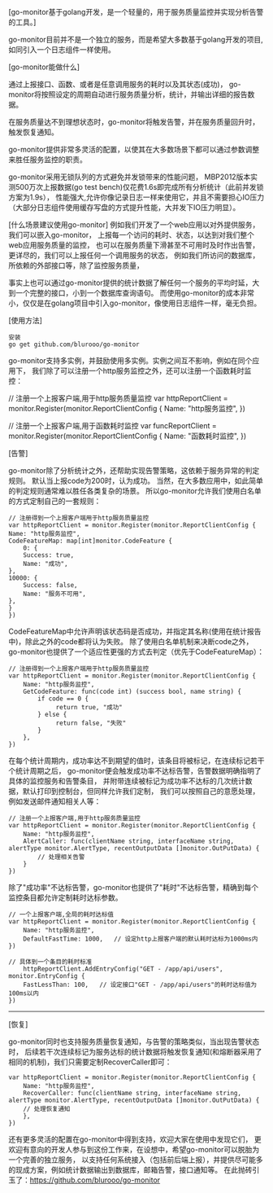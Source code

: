 [go-monitor基于golang开发，是一个轻量的，用于服务质量监控并实现分析告警的工具。]

go-monitor目前并不是一个独立的服务，而是希望大多数基于golang开发的项目,如同引入一个日志组件一样使用。

[go-monitor能做什么]

通过上报接口、函数、或者是任意调用服务的耗时以及其状态(成功)，
go-monitor将按照设定的周期自动进行服务质量分析，统计，并输出详细的报告数据。

在服务质量达不到理想状态时，go-monitor将触发告警，并在服务质量回升时，触发恢复通知。

go-monitor提供非常多灵活的配置，以使其在大多数场景下都可以通过参数调整来胜任服务监控的职责。

go-monitor采用无锁队列的方式避免并发锁带来的性能问题，
MBP2012版本实测500万次上报数据(go test bench)仅花费1.6s即完成所有分析统计（此前并发锁方案为1.9s），
性能强大,允许你像记录日志一样来使用它，并且不需要担心IO压力
（大部分日志组件使用缓存写盘的方式提升性能，大并发下IO压力明显）。

[什么场景建议使用go-monitor]
例如我们开发了一个web应用以对外提供服务，我们可以嵌入go-monitor，
上报每一个访问的耗时、状态，以达到对我们整个web应用服务质量的监控，
也可以在服务质量下滑甚至不可用时及时作出告警，更详尽的，我们可以上报任何一个调用服务的状态，
例如我们所访问的数据库，所依赖的外部接口等，除了监控服务质量，

事实上也可以通过go-monitor提供的统计数据了解任何一个服务的平均时延，大到一个完整的接口，小到一个数据库查询语句。
而使用go-monitor的成本非常小，仅仅是在golang项目中引入go-monitor，像使用日志组件一样，毫无负担。

[使用方法]
    
    安装
    go get github.com/blurooo/go-monitor


go-monitor支持多实例，并鼓励使用多实例。实例之间互不影响，例如在同个应用下，
我们除了可以注册一个http服务监控之外，还可以注册一个函数耗时监控：

// 注册一个上报客户端,用于http服务质量监控
var httpReportClient = monitor.Register(monitor.ReportClientConfig {
    Name: "http服务监控",
})

// 注册一个上报客户端,用于函数耗时监控
var funcReportClient = monitor.Register(monitor.ReportClientConfig {
    Name: "函数耗时监控",
})

[告警]

go-monitor除了分析统计之外，还帮助实现告警策略，这依赖于服务异常的判定规则。
默认当上报code为200时，认为成功。
当然，在大多数应用中，如此简单的判定规则通常难以胜任各类复杂的场景。
所以go-monitor允许我们使用白名单的方式定制自己的一套规则：

    // 注册得到一个上报客户端用于http服务质量监控
    var httpReportClient = monitor.Register(monitor.ReportClientConfig {
    Name: "http服务监控",
    CodeFeatureMap: map[int]monitor.CodeFeature {
        0: {
        Success: true,
        Name: "成功",
    },
    10000: {
        Success: false,
        Name: "服务不可用",
    },
    }
    })

CodeFeatureMap中允许声明该状态码是否成功，并指定其名称(使用在统计报告中)，除此之外的code都将认为失败。
除了使用白名单机制来决断code之外，
go-monitor也提供了一个适应性更强的方式去判定（优先于CodeFeatureMap）：

    // 注册得到一个上报客户端用于http服务质量监控
    var httpReportClient = monitor.Register(monitor.ReportClientConfig {
        Name: "http服务监控",
        GetCodeFeature: func(code int) (success bool, name string) {
            if code == 0 {
                 return true, "成功"
            } else {
                 return false, "失败"
            }
        },
    })

在每个统计周期内，成功率达不到期望的值时，该条目将被标记，在连续标记若干个统计周期之后，
go-monitor便会触发成功率不达标告警，告警数据明确指明了具体的监控服务和告警条目，
并附带连续被标记为成功率不达标的几次统计数据，默认打印到控制台，但同样允许我们定制，
我们可以按照自己的意愿处理，例如发送邮件通知相关人等：

    // 注册一个上报客户端,用于http服务质量监控
    var httpReportClient = monitor.Register(monitor.ReportClientConfig {
        Name: "http服务监控",
        AlertCaller: func(clientName string, interfaceName string, alertType monitor.AlertType, recentOutputData []monitor.OutPutData) {
            // 处理相关告警
        }
    })

除了"成功率"不达标告警，go-monitor也提供了"耗时"不达标告警，精确到每个监控条目都允许定制耗时达标参数。

    // 一个上报客户端,全局的耗时达标值
    var httpReportClient = monitor.Register(monitor.ReportClientConfig {
        Name: "http服务监控",
        DefaultFastTime: 1000,   // 设定http上报客户端的默认耗时达标为1000ms内
    })

    // 具体到一个条目的耗时标准
        httpReportClient.AddEntryConfig("GET - /app/api/users", monitor.EntryConfig {
        FastLessThan: 100,   // 设定接口"GET - /app/api/users"的耗时达标值为100ms以内
    })
---

[恢复]

go-monitor同时也支持服务质量恢复通知，与告警的策略类似，当出现告警状态时，
后续若干次连续标记为服务达标的统计数据将触发恢复通知(和熔断器采用了相同的机制)，我们只需要定制RecoverCaller即可：

    var httpReportClient = monitor.Register(monitor.ReportClientConfig {
        Name: "http服务监控",
        RecoverCaller: func(clientName string, interfaceName string, alertType monitor.AlertType, recentOutputData []monitor.OutPutData) {
        // 处理恢复通知
        },
    })



还有更多灵活的配置在go-monitor中得到支持，欢迎大家在使用中发现它们，
更欢迎有意向的开发人参与到这份工作来，在设想中，希望go-monitor可以脱胎为一个完善的独立服务，
以支持任何系统接入（包括前后端上报），并提供尽可能多的现成方案，例如统计数据输出到数据库，邮箱告警，接口通知等。
在此抛砖引玉了：https://github.com/blurooo/go-monitor